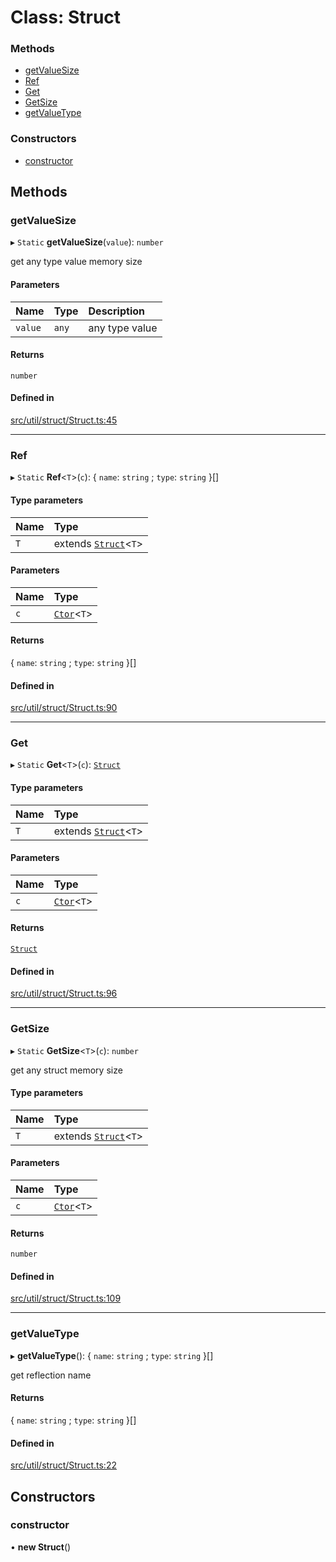 # Class: Struct


### Methods

- [getValueSize](Struct.md#getvaluesize)
- [Ref](Struct.md#ref)
- [Get](Struct.md#get)
- [GetSize](Struct.md#getsize)
- [getValueType](Struct.md#getvaluetype)

### Constructors

- [constructor](Struct.md#constructor)

## Methods

### getValueSize

▸ `Static` **getValueSize**(`value`): `number`

get any type value memory size

#### Parameters

| Name | Type | Description |
| :------ | :------ | :------ |
| `value` | `any` | any type value |

#### Returns

`number`

#### Defined in

[src/util/struct/Struct.ts:45](https://github.com/Orillusion/orillusion/blob/main/src/util/struct/Struct.ts#L45)

___

### Ref

▸ `Static` **Ref**<`T`\>(`c`): { `name`: `string` ; `type`: `string`  }[]

#### Type parameters

| Name | Type |
| :------ | :------ |
| `T` | extends [`Struct`](Struct.md)<`T`\> |

#### Parameters

| Name | Type |
| :------ | :------ |
| `c` | [`Ctor`](../types/Ctor.md)<`T`\> |

#### Returns

{ `name`: `string` ; `type`: `string`  }[]

#### Defined in

[src/util/struct/Struct.ts:90](https://github.com/Orillusion/orillusion/blob/main/src/util/struct/Struct.ts#L90)

___

### Get

▸ `Static` **Get**<`T`\>(`c`): [`Struct`](Struct.md)

#### Type parameters

| Name | Type |
| :------ | :------ |
| `T` | extends [`Struct`](Struct.md)<`T`\> |

#### Parameters

| Name | Type |
| :------ | :------ |
| `c` | [`Ctor`](../types/Ctor.md)<`T`\> |

#### Returns

[`Struct`](Struct.md)

#### Defined in

[src/util/struct/Struct.ts:96](https://github.com/Orillusion/orillusion/blob/main/src/util/struct/Struct.ts#L96)

___

### GetSize

▸ `Static` **GetSize**<`T`\>(`c`): `number`

get any struct memory size

#### Type parameters

| Name | Type |
| :------ | :------ |
| `T` | extends [`Struct`](Struct.md)<`T`\> |

#### Parameters

| Name | Type |
| :------ | :------ |
| `c` | [`Ctor`](../types/Ctor.md)<`T`\> |

#### Returns

`number`

#### Defined in

[src/util/struct/Struct.ts:109](https://github.com/Orillusion/orillusion/blob/main/src/util/struct/Struct.ts#L109)

___

### getValueType

▸ **getValueType**(): { `name`: `string` ; `type`: `string`  }[]

get reflection name

#### Returns

{ `name`: `string` ; `type`: `string`  }[]

#### Defined in

[src/util/struct/Struct.ts:22](https://github.com/Orillusion/orillusion/blob/main/src/util/struct/Struct.ts#L22)

## Constructors

### constructor

• **new Struct**()
